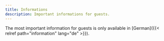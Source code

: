 ```yaml
---
title: Informations
description: Important informations for guests.
---
```


The most important information for guests is only available in [German]({{< relref path="information" lang="de" >}}).

